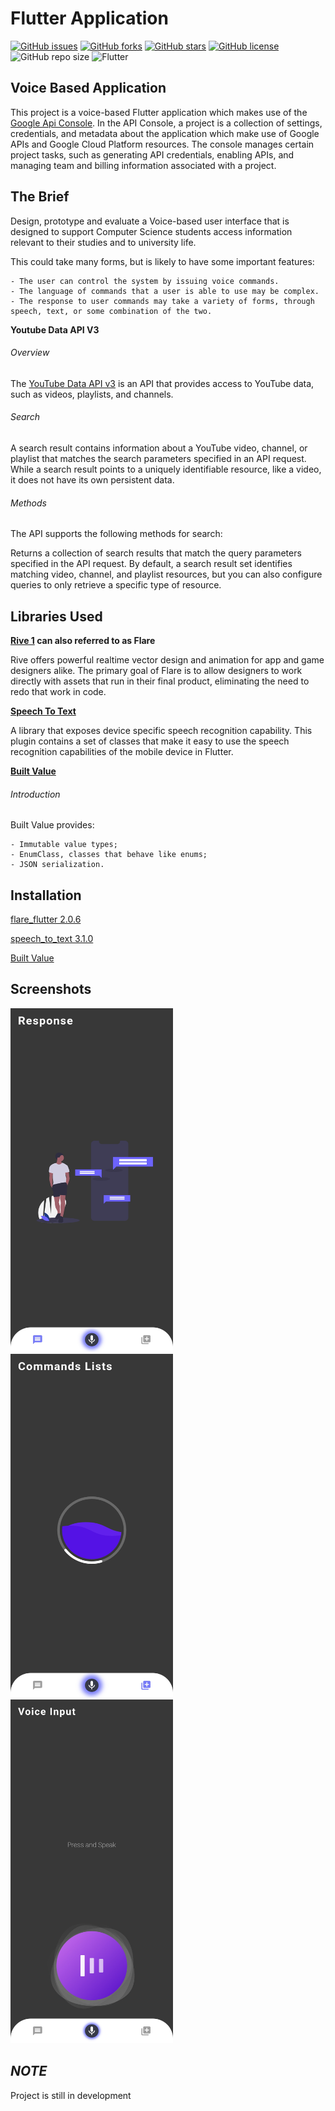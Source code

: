 # Flutter Application

<a href="https://github.com/Nehal-Bhautoo/Flutter-Voice-Control-App/issues"><img alt="GitHub issues" src="https://img.shields.io/github/issues/Nehal-Bhautoo/Flutter-Voice-Control-App"></a> <a href="https://github.com/Nehal-Bhautoo/Flutter-Voice-Control-App/network"><img alt="GitHub forks" src="https://img.shields.io/github/forks/Nehal-Bhautoo/Flutter-Voice-Control-App"></a> <a href="https://github.com/Nehal-Bhautoo/Flutter-Voice-Control-App/stargazers"><img alt="GitHub stars" src="https://img.shields.io/github/stars/Nehal-Bhautoo/Flutter-Voice-Control-App"></a> <a href="https://github.com/Nehal-Bhautoo/Flutter-Voice-Control-App"><img alt="GitHub license" src="https://img.shields.io/github/license/Nehal-Bhautoo/Flutter-Voice-Control-App"></a> <img alt="GitHub repo size" src="https://img.shields.io/github/repo-size/Nehal-Bhautoo/Flutter-Voice-Control-App"> <img alt="Flutter" src="https://img.shields.io/badge/Flutter-Flutter%20App-blue"> 

## Voice Based Application 

This project is a voice-based Flutter application which makes use of the [Google Api Console](https://developers.google.com/apis-explorer).
In the API Console, a project is a collection of settings, credentials, and metadata about the application which make use of Google APIs 
and Google Cloud Platform resources. The console manages certain project tasks, such as generating API credentials, enabling APIs, 
and managing team and billing information associated with a project.

## The Brief

Design, prototype and evaluate a Voice-based user interface that is designed to support Computer Science students access information relevant to their studies and to university life.

This could take many forms, but is likely to have some important features:

	- The user can control the system by issuing voice commands. 
	- The language of commands that a user is able to use may be complex.
	- The response to user commands may take a variety of forms, through speech, text, or some combination of the two.

**Youtube Data API V3**

###### Overview

The [YouTube Data API v3](https://developers.google.com/youtube/v3/docs/search) is an API that provides access to YouTube data, such as videos, playlists, and channels.

###### Search

A search result contains information about a YouTube video, channel, or playlist that matches the search parameters specified in an API request. While a search result points to a
uniquely identifiable resource, like a video, it does not have its own persistent data.

###### Methods

The API supports the following methods for search:

Returns a collection of search results that match the query parameters specified in the API request. By default, a search result set identifies matching video, channel, 
and playlist resources, but you can also configure queries to only retrieve a specific type of resource.

## Libraries Used

**[Rive 1](https://github.com/2d-inc/Flare-Flutter) can also referred to as Flare**

Rive offers powerful realtime vector design and animation for app and game designers alike. 
The primary goal of Flare is to allow designers to work directly with assets that run in their final product, 
eliminating the need to redo that work in code. 

**[Speech To Text](https://github.com/csdcorp/speech_to_text)**

A library that exposes device specific speech recognition capability.
This plugin contains a set of classes that make it easy to use the speech recognition capabilities of the mobile device in Flutter.

**[Built Value](https://github.com/google/built_value.dart)**

###### Introduction

Built Value provides:

    - Immutable value types;
    - EnumClass, classes that behave like enums;
    - JSON serialization.

## Installation

[flare_flutter 2.0.6](https://pub.dev/packages/flare_flutter)

[speech_to_text 3.1.0](https://pub.dev/packages/speech_to_text)

[Built Value](https://pub.dev/packages/built_value)

## Screenshots
<img src="screenshots/1.jpg" width="260" height="550"> <img src="screenshots/2.jpg" width="260" height="550"> <img src="screenshots/3.jpg" width="260" height="550">

## ***NOTE***

Project is still in development
